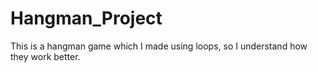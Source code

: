 # Hangman_Project
 This is a hangman game which I made using loops, so I understand how they work better.
